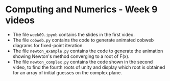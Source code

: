 # Computing and Numerics - Week 9 videos

- The file `week09.ipynb` contains the slides in the first video.
- The file `cobweb.py` contains the code to generate animated cobweb diagrams for fixed-point iteration.
- The file `newton_example.py` contains the code to generate the animation showing Newton's method converging to a root of F(x).
- The file `newton_complex.py` contains the code shown in the second video, to find the fourth roots of unity and display which root is obtained for an array of initial guesses on the complex plane.
